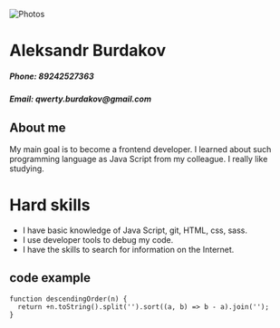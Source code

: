 ![Photos](https://i.ibb.co/cND0Q6S/20230307-152102.jpg)

# Aleksandr Burdakov

##### _Phone: 89242527363_

##### _Email: qwerty.burdakov@gmail.com_

## About me

My main goal is to become a frontend developer. I learned about such programming language as Java Script from my colleague. I really like studying.

# Hard skills

- I have basic knowledge of Java Script, git, HTML, css, sass.
- I use developer tools to debug my code.
- I have the skills to search for information on the Internet.

## code example

    function descendingOrder(n) {
      return +n.toString().split('').sort((a, b) => b - a).join('');
    }
